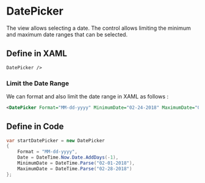 # DatePicker

The view allows selecting a date. The control allows limiting the minimum and maximum date ranges that can be selected.

## Define in XAML

```xml
DatePicker />
```

### Limit the Date Range

We can format and also limit the date range in XAML as follows :

```xml
<DatePicker Format="MM-dd-yyyy" MinimumDate="02-24-2018" MaximumDate="02-28-2018" />
```

## Define in Code

```csharp
var startDatePicker = new DatePicker
{
    Format = "MM-dd-yyyy",
    Date = DateTime.Now.Date.AddDays(-1),
    MinimumDate = DateTime.Parse("02-01-2018"),
    MaximumDate = DateTime.Parse("02-28-2018")
};
```




